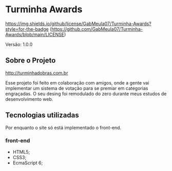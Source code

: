 # Turminha Awards
https://img.shields.io/github/license/GabMeula07/Turminha-Awards?style=for-the-badge (https://github.com/GabMeula07/Turminha-Awards/blob/main/LICENSE)

Versão: 1.0.0

## Sobre o Projeto

http://turminhadobras.com.br

Esse projeto foi feito em colaboração com amigos, onde a gente vai implementar um sistema de votação para se premiar em categorias engraçadas. O seu desing foi remodulado do zero durante meus estudos de desenvolvimento web.

## Tecnologias utilizadas

Por enquanto o site só está implementado o front-end.

### front-end
- HTML5;
- CSS3;
- EcmaScript 6;

